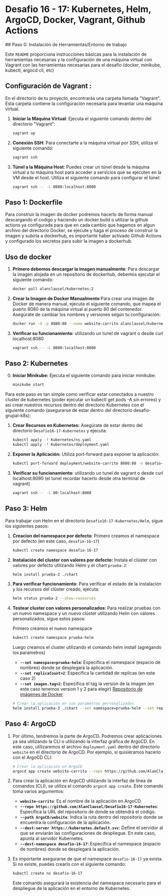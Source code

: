 # Desafio 16 - 17: Kubernetes, Helm, ArgoCD, Docker, Vagrant, Github Actions

﻿## Paso 0: Instalación de Herramientas/Entorno de trabajo 

 Este `README` proporciona instrucciones básicas para la instalación de herramientas necesarias y la configuración de una máquina virtual con Vagrant con las herramientas necesarias para el desafio (docker, minikube, kubectl, argocd cli, etc)

## Configuración de Vagrant :

En el directorio de tu proyecto, encontrarás una carpeta llamada "Vagrant". Esta carpeta contiene la configuración necesaria para levantar una máquina virtual.

1. **Iniciar la Máquina Virtual**: Ejecuta el siguiente comando dentro del directorio "Vagrant":
   ```bash
   vagrant up
   ```
2. **Conexión SSH**:  Para conectarte a la máquina virtual por SSH, utiliza el siguiente comando:
   ```bash
   vagrant ssh
   ```
3. **Túnel a la Máquina Host**: Puedes crear un túnel desde la máquina virtual a tu máquina host para acceder a servicios que se ejecuten en la VM desde el host. Utiliza el siguiente comando para configurar el túnel:
   ```bash
   vagrant ssh -- -L 8080:localhost:8080
   ```

## Paso 1: Dockerfile

 Para construir la imagen de docker podremos hacerlo de forma manual descargando el codigo y haciendo un docker build o utilizar la github actions ya configurada para que en cada cambio que hagamos en algun archivo del directorio Docker, se ejecute y haga el proceso de construir la imagen y subirla a dockerhub, es importante haber activado Github Actions y configurado los secretos para subir la imagen a dockerhub.

## Uso de docker

1. **Primero debemos descargar la imagen manualmente**: Para descargar la imagen alojada en un repositorio de dockerhub, debemos ejecutar el siguiente comando:
   ```bash
   docker pull alanclausel/kubernetes:2
   ```

2. **Crear la Imagen de Docker Manualmente**:Para crear una imagen de Docker de manera manual, ejecuta el siguiente comando, que mapea el puerto 8080 de la máquina virtual al puerto 80 del contenedor. Asegúrate de cambiar los nombres y versiones según tu configuración:
   ```bash
   docker run -d -p 8080:80 --name website-carrito alanclausel/kubernetes:2
   ```
   
3. **Verificar su funcionamiento**: utilizando un tunel de vagrant o desde curl localhost:8080
   ```bash
   vagrant ssh -- -L 8080:localhost:8080
   ```

## Paso 2: Kubernetes

0. **Iniciar Minikube:** Ejecuta el siguiente comando para iniciar minikube:

   ```bash
   minikube start
   ```
 Para este paso es tan simple como verificar estar conectados a nuestro cluster de kubernetes (poder ejecutar un kubectl get pods -A sin errores) y asi crear nuestros recursos dentro del directorio Kubernetes con el siguiente comando (asegurarse de estar dentro del directorio desafio-grupal-k8s):

1. **Crear Recursos en Kubernetes:** Asegúrate de estar dentro del directorio `Desafio16-17-Kubernetes` y ejecuta:
    ```bash
    kubectl apply -f Kubernetes/ns.yaml
    kubectl apply -f Kubernetes/deployment.yaml
    ```

2. **Exponer la Aplicación:** Utiliza port-forward para exponer la aplicación:
    ```bash
    kubectl port-forward deployment/website-carrito 8080:80 -n desafio-16-17
    ```

3. **Verificar su funcionamiento**: utilizando un tunel de vagrant o desde curl localhost:8080 (el tunel recordar hacerlo desde otra terminal de vagrant)

   ```bash
   vagrant ssh -- -L 80:localhost:8080
   ```

   
## Paso 3: Helm
   Para trabajar con Helm en el directorio `Desafio16-17-Kubernetes/Helm`, sigue los siguientes pasos:

1. **Creacion del namespace por defecto**: Primero creamos el namespace por defecto (en este caso, `desafio-16-17`)

   ```bash
   kubectl create namespace desafio-16-17
   ```


2. **Instalación del cluster con valores por defecto:** Instala el clúster con valores por defecto utilizando Helm y el chart `prueba-2`:

   ```bash
   helm install prueba-2 ./chart
   ```
   

3. **Para verificar funcionamiento**: Para verificar el estado de la instalación y los recursos del clúster creado, ejecuta:

   ```bash
   helm status prueba-2 --show-resources
   ```

4. **Testear cluster con valores personalizados**: Para realizar pruebas con un nuevo namespace y un nuevo clúster utilizando Helm con valores personalizados, sigue estos pasos:

   Primero creamos el nuevo namespace
   ```bash
   kubectl create namespace prueba-helm
   ```
   Luego creamos el cluster  utilizando el comando helm install (agregando los parametros)
   - **`--set namespace=prueba-helm`**: Especifica el namespace (espacio de nombres) donde se desplegará la aplicación.
   - **`--set replicaCount=2`**: Especifica la cantidad de replicas (en este caso 2)
   - **`--set imagen.tag=2`**: Especifica el tag la version de la imagen (en este caso tenemos version 1 y 2 para elegir) [Repositorio de imágenes de Docker]((https://hub.docker.com/repository/docker/alanclausel/kubernetes/general))


   ```bash
   # Crear la aplicación en con parametros personalizados
   helm install prueba-3 ./chart --set namespace=prueba-helm --set replicaCount=2 --set image.tag=2
   ```

## Paso 4: ArgoCD

1. Por último, tendremos la parte de ArgoCD. Podremos crear aplicaciones ya sea utilizando la CLI o utilizando la interfaz gráfica de ArgoCD. En este caso, utilizaremos el archivo `deployment.yaml` dentro del directorio `website` en el directorio de ArgoCD. Por ejemplo, si quisiéramos hacerlo con el ArgoCD CLI:

    ```bash
    # Crear la aplicación en ArgoCD
    argocd app create website-carrito --repo https://github.com/AlanClausel/Desafio16-17-Kubernetes --path ArgoCD/website --dest-server https://kubernetes.default.svc --dest-namespace desafio-16-17
    ```

2. Para crear la aplicación en ArgoCD utilizando la interfaz de línea de comandos (CLI), se utiliza el comando `argocd app create`. Este comando toma varios argumentos:
    - **`website-carrito`**: Es el nombre de la aplicación en ArgoCD.
    - **`--repo https://github.com/AlanClausel/Desafio16-17-Kubernetes`**: Especifica la URL del repositorio de donde se obtendrá el código.
    - **`--path ArgoCD/website`**: Indica la ruta dentro del repositorio donde se encuentra la configuración de la aplicación.
    - **`--dest-server https://kubernetes.default.svc`**: Define el servidor al que se enviarán las configuraciones de despliegue. En este caso, apunta al servidor Kubernetes.
    - **`--dest-namespace desafio-16-17`**: Especifica el namespace (espacio de nombres) donde se desplegará la aplicación.

3. Es importante asegurarse de que el namespace `desafio-16-17` ya exista. Si no existe, puedes crearlo con el siguiente comando:

    ```bash
    kubectl create ns desafio-16-17
    ```

    Este comando asegurará la existencia del namespace necesario para el despliegue de la aplicación en el entorno de Kubernetes.
